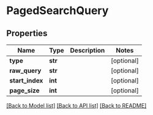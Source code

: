 # PagedSearchQuery

## Properties
Name | Type | Description | Notes
------------ | ------------- | ------------- | -------------
**type** | **str** |  | [optional] 
**raw_query** | **str** |  | [optional] 
**start_index** | **int** |  | [optional] 
**page_size** | **int** |  | [optional] 

[[Back to Model list]](../README.md#documentation-for-models) [[Back to API list]](../README.md#documentation-for-api-endpoints) [[Back to README]](../README.md)


